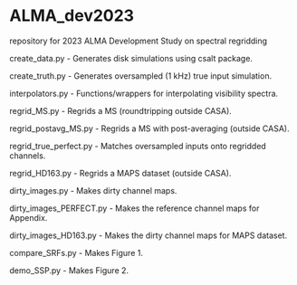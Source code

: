 # ALMA_dev2023
repository for 2023 ALMA Development Study on spectral regridding

create_data.py - Generates disk simulations using csalt package.

create_truth.py - Generates oversampled (1 kHz) true input simulation.

interpolators.py - Functions/wrappers for interpolating visibility spectra.

regrid_MS.py - Regrids a MS (roundtripping outside CASA).

regrid_postavg_MS.py - Regrids a MS with post-averaging (outside CASA).

regrid_true_perfect.py - Matches oversampled inputs onto regridded channels.

regrid_HD163.py - Regrids a MAPS dataset (outside CASA).

dirty_images.py - Makes dirty channel maps.

dirty_images_PERFECT.py - Makes the reference channel maps for Appendix.

dirty_images_HD163.py - Makes the dirty channel maps for MAPS dataset.

compare_SRFs.py - Makes Figure 1.

demo_SSP.py - Makes Figure 2.
